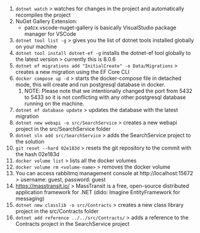 1. `dotnet watch` > watches for changes in the project and automatically recompiles the project
2. NuGet Gallery Extension:
   - patcx.vscode-nuget-gallery is basically VisualStudio package manager for VSCode
3. `dotnet tool list -g` > gives you the list of dotnet tools installed globally on your machine
4. `dotnet tool install dotnet-ef -g` installs the dotnet-ef tool globally to the latest version > currently this is 8.0.6
5. `dotnet ef migrations add "InitialCreate" -o Data/Migrations` > creates a new migration using the EF Core CLI
6. `docker compose up -d` > starts the docker-compose file in detached mode, this will create and run postgresql database in docker.
   1. NOTE: Please note that we intentionally changed the port from 5432 to 5433 so it is not conflicting with any other postgresql database running on the machine.
7. `dotnet ef database update` > updates the database with the latest migration
8. `dotnet new webapi -o src/SearchService` > creates a new webapi project in the src/SearchService folder
9. `dotnet sln add src/SearchService` > adds the SearchService project to the solution
10. `git reset --hard 02e183d` > resets the git repository to the commit with the hash 02e183d
11. `docker volume list` > lists all the docker volumes
12. `docker volume rm <volume-name>` > removes the docker volume
13. You can access rabbitmq management console at http://localhost:15672 > username: guest, password: guest
14. https://masstransit.io/ > MassTransit is a free, open-source distributed application framework for .NET (dido: Imagine EntityFramework for messaging)
15. `dotnet new classlib -o src/Contracts` > creates a new class library project in the src/Contracts folder
16. `dotnet add reference ../../src/Contracts/` > adds a reference to the Contracts project in the SearchService project